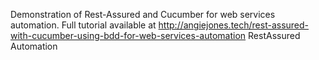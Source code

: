 Demonstration of Rest-Assured and Cucumber for web services automation. Full tutorial available at http://angiejones.tech/rest-assured-with-cucumber-using-bdd-for-web-services-automation
RestAssured Automation
